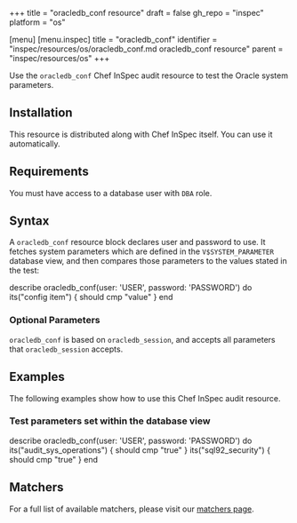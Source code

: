 +++
title = "oracledb_conf resource"
draft = false
gh_repo = "inspec"
platform = "os"

[menu]
  [menu.inspec]
    title = "oracledb_conf"
    identifier = "inspec/resources/os/oracledb_conf.md oracledb_conf resource"
    parent = "inspec/resources/os"
+++

Use the `oracledb_conf` Chef InSpec audit resource to test the Oracle system parameters.

## Installation

This resource is distributed along with Chef InSpec itself. You can use it automatically.

## Requirements

You must have access to a database user with `DBA` role.

## Syntax

A `oracledb_conf` resource block declares user and password to use. It fetches system parameters which are defined in the `V$SYSTEM_PARAMETER` database view, and then compares those parameters to the values stated in the test:

describe oracledb_conf(user: 'USER', password: 'PASSWORD') do
  its("config item") { should cmp "value" }
end

### Optional Parameters

`oracledb_conf` is based on `oracledb_session`, and accepts all parameters that `oracledb_session` accepts.

## Examples

The following examples show how to use this Chef InSpec audit resource.

### Test parameters set within the database view

describe oracledb_conf(user: 'USER', password: 'PASSWORD') do
  its("audit_sys_operations") { should cmp "true" }
  its("sql92_security") { should cmp "true" }
end

## Matchers

For a full list of available matchers, please visit our [matchers page](/inspec/matchers/).
